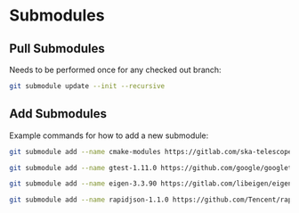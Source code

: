 # Submodules

## Pull Submodules

Needs to be performed once for any checked out branch:

```sh
git submodule update --init --recursive
```

## Add Submodules

Example commands for how to add a new submodule:

```sh
git submodule add --name cmake-modules https://gitlab.com/ska-telescope/cmake-modules.git external/cmake-modules
```

```sh
git submodule add --name gtest-1.11.0 https://github.com/google/googletest.git external/gtest-1.11.0
```

```sh
git submodule add --name eigen-3.3.90 https://gitlab.com/libeigen/eigen.git external/eigen-3.3.90
```

```sh
git submodule add --name rapidjson-1.1.0 https://github.com/Tencent/rapidjson.git external/rapidjson-1.1.0
```
